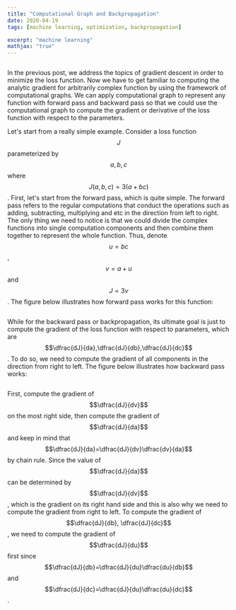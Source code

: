 ```yaml
---
title: "Computational Graph and Backpropagation"
date: 2020-04-19
tags: [machine learning, optimization, backpropagation]

excerpt: "machine learning"
mathjax: "true"
---
```


<img src="{{ site.url }}{{ site.baseurl }}/images/loss_function/header_image.jpg" alt="">

In the previous post, we address the topics of gradient descent in order to minimize the loss function. Now we have to get familiar to computing the analytic gradient for arbitrarily complex function by using the framework of computational graphs. We can apply computational graph to represent any function with forward pass and backward pass so that we could use the computational graph to compute the gradient or derivative of the loss function with respect to the parameters.

Let's start from a really simple example. Consider a loss function $$J$$ parameterized by $$a,b,c$$ where $$J(a,b,c)=3(a+bc)$$. First, let's start from the forward pass, which is quite simple. The forward pass refers to the regular computations that conduct the operations such as adding, subtracting, multiplying and etc in the direction from left to right. The only thing we need to notice is that we could divide the complex functions into single computation components and then combine them together to represent the whole function. Thus, denote $$u=bc$$, $$v=a+u$$ and $$J=3v$$. The figure below illustrates how forward pass works for this function:

<img src="{{ site.url }}{{ site.baseurl }}/images/computational graph/forward_pass_simple_example.PNG" alt="">

While for the backward pass or backpropagation, its ultimate goal is just to compute the gradient of the loss function with respect to parameters, which are $$\dfrac{dJ}{da},\dfrac{dJ}{db},\dfrac{dJ}{dc}$$. To do so, we need to compute the gradient of all components in the direction from right to left. The figure below illustrates how backward pass works:

<img src="{{ site.url }}{{ site.baseurl }}/images/computational graph/backward_pass_simple_example.PNG" alt="">

First, compute the gradient of $$\dfrac{dJ}{dv}$$ on the most right side, then compute the gradient of $$\dfrac{dJ}{da}$$ and keep in mind that $$\dfrac{dJ}{da}=\dfrac{dJ}{dv}\dfrac{dv}{da}$$ by chain rule. Since the value of $$\dfrac{dJ}{da}$$ can be determined by $$\dfrac{dJ}{dv}$$, which is the gradient on its right hand side and this is also why we need to compute the gradient from right to left. To compute the gradient of $$\dfrac{dJ}{db}, \dfrac{dJ}{dc}$$, we need to compute the gradient of $$\dfrac{dJ}{du}$$ first since $$\dfrac{dJ}{db}=\dfrac{dJ}{du}\dfrac{du}{db}$$ and $$\dfrac{dJ}{dc}=\dfrac{dJ}{du}\dfrac{du}{dc}$$.
